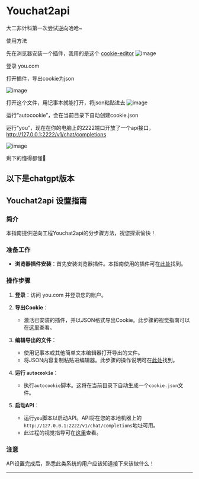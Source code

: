 # Youchat2api
大二非计科第一次尝试逆向哈哈~


使用方法

先在浏览器安装一个插件，我用的是这个 [cookie-editor](https://microsoftedge.microsoft.com/addons/detail/cookieeditor/neaplmfkghagebokkhpjpoebhdledlfi?hl=zh-CN)
![image](https://github.com/leezhuuu/Youchat2api/assets/69389053/afbf1f99-3ab1-4946-86c7-9d6778b15c48)

登录 you.com

打开插件，导出cookie为json

![image](https://github.com/leezhuuu/Youchat2api/assets/69389053/94e743af-18a6-42b0-8a32-cd83fd9564bf)

打开这个文件，用记事本就能打开，将json粘贴进去
![image](https://github.com/leezhuuu/Youchat2api/assets/69389053/ab3ee97b-9632-408d-87ee-df287c5d8136)

运行“autocookie”，会在当前目录下自动创建cookie.json

运行“you”，现在在你的电脑上的2222端口开放了一个api接口，http://127.0.0.1:2222/v1/chat/completions

![image](https://github.com/leezhuuu/Youchat2api/assets/69389053/bf43bff4-18ae-4696-82cc-e23d245064d6)

剩下的懂得都懂🤭



以下是chatgpt版本
---

## Youchat2api 设置指南

### 简介
本指南提供逆向工程Youchat2api的分步骤方法，祝您探索愉快！

### 准备工作
- **浏览器插件安装**：首先安装浏览器插件。本指南使用的插件可在[此处](https://github.com/leezhuuu/Youchat2api/assets/69389053/afbf1f99-3ab1-4946-86c7-9d6778b15c48)找到。

### 操作步骤

1. **登录**：访问 you.com 并登录您的账户。

2. **导出Cookie**：
   - 激活已安装的插件，并以JSON格式导出Cookie。此步骤的视觉指南可以在[这里](https://github.com/leezhuuu/Youchat2api/assets/69389053/94e743af-18a6-42b0-8a32-cd83fd9564bf)查看。

3. **编辑导出的文件**：
   - 使用记事本或其他简单文本编辑器打开导出的文件。
   - 将JSON内容复制粘贴进编辑器。此步骤的操作说明可在[此处](https://github.com/leezhuuu/Youchat2api/assets/69389053/ab3ee97b-9632-408d-87ee-df287c5d8136)找到。

4. **运行 `autocookie`**：
   - 执行`autocookie`脚本。这将在当前目录下自动生成一个`cookie.json`文件。

5. **启动API**：
   - 运行`you`脚本以启动API。API将在您的本地机器上的`http://127.0.0.1:2222/v1/chat/completions`地址可用。
   - 此过程的视觉指导可在[这里](https://github.com/leezhuuu/Youchat2api/assets/69389053/bf43bff4-18ae-4696-82cc-e23d245064d6)查看。

### 注意
API设置完成后，熟悉此类系统的用户应该知道接下来该做什么！

---
